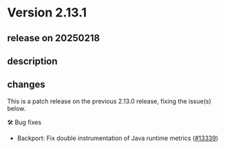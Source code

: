 # Version 2.13.1

## release on 20250218
## description
## changes
This is a patch release on the previous 2.13.0 release, fixing the issue(s) below.

🛠️ Bug fixes

* Backport: Fix double instrumentation of Java runtime metrics (<a href="https://github.com/open-telemetry/opentelemetry-java-instrumentation/pull/13339" data-hovercard-type="pull_request" data-hovercard-url="/open-telemetry/opentelemetry-java-instrumentation/pull/13339/hovercard">#13339</a>)

